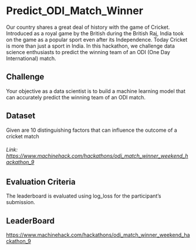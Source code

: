 # Predict_ODI_Match_Winner

Our country shares a great deal of history with the game of Cricket. Introduced as a royal game by the British during the British Raj, India took on the game as a popular sport even after its Independence. Today Cricket is more than just a sport in India. In this hackathon, we challenge data science enthusiasts to predict the winning team of an ODI (One Day International) match. 

## Challenge
Your objective as a data scientist is to build a machine learning model that can accurately predict the winning team of an ODI match.

## Dataset
Given are 10 distinguishing factors that can influence the outcome of a cricket match
###### Link: https://www.machinehack.com/hackathons/odi_match_winner_weekend_hackathon_9

## Evaluation Criteria
The leaderboard is evaluated using log_loss for the participant’s submission.

## LeaderBoard
https://www.machinehack.com/hackathons/odi_match_winner_weekend_hackathon_9
